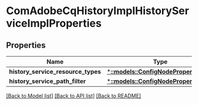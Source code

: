 # ComAdobeCqHistoryImplHistoryServiceImplProperties

## Properties
Name | Type | Description | Notes
------------ | ------------- | ------------- | -------------
**history_service_resource_types** | [***::models::ConfigNodePropertyArray**](configNodePropertyArray.md) |  | [optional] 
**history_service_path_filter** | [***::models::ConfigNodePropertyArray**](configNodePropertyArray.md) |  | [optional] 

[[Back to Model list]](../README.md#documentation-for-models) [[Back to API list]](../README.md#documentation-for-api-endpoints) [[Back to README]](../README.md)


